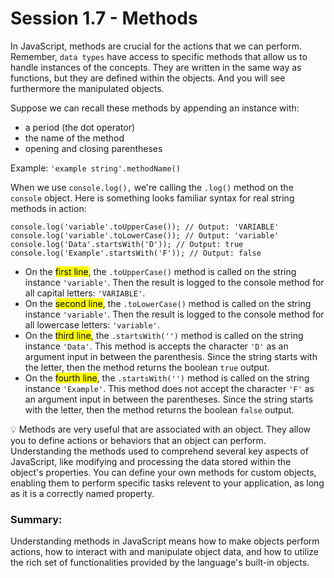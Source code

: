 # Session 1.7 - Methods

In JavaScript, methods are crucial for the actions that we can perform. Remember, `data types` have access to specific methods that allow us to handle instances of the concepts. They are written in the same way as functions, but they are defined within the objects. And you will see furthermore the manipulated objects.

Suppose we can recall these methods by appending an instance with:

- a period (the dot operator)
- the name of the method
- opening and closing parentheses

Example: `'example string'.methodName()`

When we use `console.log(),` we're calling the `.log()` method on the `console` object. Here is something looks familiar syntax for real string methods in action:

    console.log('variable'.toUpperCase()); // Output: 'VARIABLE'
    console.log('variable'.toLowerCase()); // Output: 'variable'
    console.log('Data'.startsWith('D')); // Output: true 
    console.log('Example'.startsWith('F')); // Output: false

- On the <mark>first line</mark>, the `.toUpperCase()` method is called on the string instance `'variable'`. Then the result is logged to the console method for all capital letters: `'VARIABLE'`.
- On the <mark>second line</mark>, the `.toLowerCase()` method is called on the string instance `'variable'`. Then the result is logged to the console method for all lowercase letters: `'variable'`.
- On the <mark>third line</mark>, the `.startsWith('')` method is called on the string instance `'Data'`. This method is accepts the character `'D'` as an argument input in between the parenthesis. Since the string starts with the letter, then the method returns the boolean `true` output.
- On the <mark>fourth line</mark>, the `.startsWith('')` method is called on the string instance `'Example'`. This method does not accept the character `'F'` as an argument input in between the parentheses. Since the string starts with the letter, then the method returns the boolean `false` output.

:bulb: Methods are very useful that are associated with an object. They allow you to define actions or behaviors that an object can perform. Understanding the methods used to comprehend several key aspects of JavaScript, like modifying and processing the data stored within the object's properties. You can define your own methods for custom objects, enabling them to perform specific tasks relevent to your application, as long as it is a correctly named property.

### Summary:

Understanding methods in JavaScript means how to make objects perform actions, how to interact with and manipulate object data, and how to utilize the rich set of functionalities provided by the language's built-in objects.
